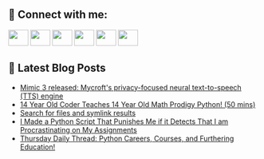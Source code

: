 ## 🔎 Connect with me:
[<img height="32" width="40" src="https://cdn.jsdelivr.net/npm/simple-icons@v5/icons/telegram.svg" />](https://t.me/bullbesh)
[<img height="32" width="40" src="https://cdn.jsdelivr.net/npm/simple-icons@v5/icons/vk.svg" />](https://vk.com/bullbesh)
[<img height="32" width="40" src="https://cdn.jsdelivr.net/npm/simple-icons@v5/icons/twitter.svg" />](https://twitter.com/bullbesh1)
[<img height="32" width="40" src="https://cdn.jsdelivr.net/npm/simple-icons@v5/icons/instagram.svg" />](https://www.instagram.com/bullbesh)
[<img height="32" width="40" src="https://cdn.jsdelivr.net/npm/simple-icons@v5/icons/reddit.svg" />](https://www.reddit.com/user/bullbesh)
[<img height="32" width="40" src="https://cdn.jsdelivr.net/npm/simple-icons@v5/icons/youtube.svg" />](https://www.youtube.com/channel/UCtfjRs6uzgq5mfm8S06WTcg)

## 📕 Latest Blog Posts
<!-- BLOG-POST-LIST:START -->
- [Mimic 3 released: Mycroft&#39;s privacy-focused neural text-to-speech &lpar;TTS&rpar; engine](https://www.reddit.com/r/Python/comments/vnzl5y/mimic_3_released_mycrofts_privacyfocused_neural/)
- [14 Year Old Coder Teaches 14 Year Old Math Prodigy Python! &lpar;50 mins&rpar;](https://www.reddit.com/r/Python/comments/vnz6u5/14_year_old_coder_teaches_14_year_old_math/)
- [Search for files and symlink results](https://www.reddit.com/r/Python/comments/vnyer3/search_for_files_and_symlink_results/)
- [I Made a Python Script That Punishes Me if it Detects That I am Procrastinating on My Assignments](https://www.reddit.com/r/Python/comments/vnxz5e/i_made_a_python_script_that_punishes_me_if_it/)
- [Thursday Daily Thread: Python Careers, Courses, and Furthering Education!](https://www.reddit.com/r/Python/comments/vnu72r/thursday_daily_thread_python_careers_courses_and/)
<!-- BLOG-POST-LIST:END -->
